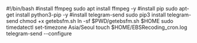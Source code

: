 #!/bin/bash
#install ffmpeg
sudo apt install ffmpeg -y
#install pip
sudo apt-get install python3-pip -y
#install telegram-send
sudo pip3 install telegram-send
chmod +x getebsfm.sh
ln -sf $PWD/getebsfm.sh $HOME
sudo timedatectl set-timezone Asia/Seoul
touch $HOME/EBSRecoding_cron.log
telegram-send --configure

